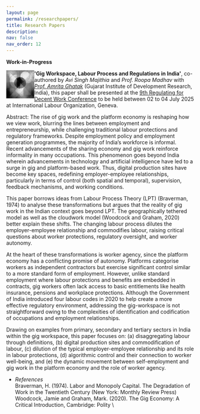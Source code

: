 ```yaml
---
layout: page
permalink: /researchpapers/
title: Research Papers
description:
nav: false
nav_order: 12
---
```


**Work-in-Progress** 

<img align="left" src="/assets/img/SideBar_1.png" alt="side" width="75"/>

__'Gig Workspace, Labour Process and Regulations in India'__, co-authored by _Avi Singh Majithia_ and _Prof. Roopa Madhav_ with _[Prof. Amrita Ghatak](https://gidr.ac.in/faculty/22)_ (Gujarat Institute of Development Research, India), this paper shall be presented at the [9th Regulating for Decent Work Conference](https://www.conftool.org/rdw2025/index.php?page=browseSessions&path=adminSessions&mode=list&presentations=show) to be held between 02 to 04 July 2025 at International Labour Organization, Geneva. 

Abstract: The rise of gig work and the platform economy is reshaping how we view work, blurring the lines between employment and entrepreneurship, while challenging traditional labour protections and regulatory frameworks. Despite employment policy and employment generation programmes, the majority of India’s workforce is informal. Recent advancements of the sharing economy and gig work reinforce informality in many occupations. This phenomenon goes beyond India wherein advancements in technology and artificial intelligence have led to a surge in gig and platform-based work. Thus, digital production sites have become key spaces, redefining employer-employee relationships, particularly in terms of control (both spatial and temporal), supervision, feedback mechanisms, and working conditions.

This paper borrows ideas from Labour Process Theory (LPT) (Braverman, 1974) to analyse these transformations but argues that the reality of gig work in the Indian context goes beyond LPT. The geographically tethered model as well as the cloudwork model (Woodcock and Graham, 2020) better explain these shifts. The changing labour process dilutes the employer-employee relationship and commodifies labour, raising critical questions about worker protections, regulatory oversight, and worker autonomy.

At the heart of these transformations is worker agency, since the platform economy has a conflicting promise of autonomy. Platforms categorise workers as independent contractors but exercise significant control similar to a more standard form of employment. However, unlike standard employment where labour protections and benefits are embedded in contracts, gig workers often lack access to basic entitlements like health insurance, pensions and workplace protections. Although the Government of India introduced four labour codes in 2020 to help create a more effective regulatory environment, addressing the gig-workspace is not straightforward owing to the complexities of identification and codification of occupations and employment relationships.

Drawing on examples from primary, secondary and tertiary sectors in India within the gig workspace, this paper focuses on: (a) disaggregating labour through definitions, (b) digital production sites and commodification of labour, (c) dilution of the typical employer-employee relationship and its role in labour protections, (d) algorithmic control and their connection to worker well-being, and (e) the dynamic movement between self-employment and gig work in the platform economy and the role of worker agency.


+ _References_
\
Braverman, H. (1974). Labor and Monopoly Capital. The Degradation of Work in the Twentieth Century (New York: Monthly Review Press)
\
Woodcock, Jamie and Graham, Mark. (2020). The Gig Economy: A Critical Introduction, Cambridge: Polity
\

